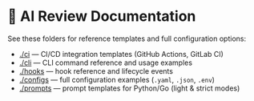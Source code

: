 # 📘 AI Review Documentation

See these folders for reference templates and full configuration options:

- [./ci](./ci) — CI/CD integration templates (GitHub Actions, GitLab CI)
- [./cli](./cli) — CLI command reference and usage examples
- [./hooks](./hooks) — hook reference and lifecycle events
- [./configs](./configs) — full configuration examples (`.yaml`, `.json`, `.env`)
- [./prompts](./prompts) — prompt templates for Python/Go (light & strict modes)